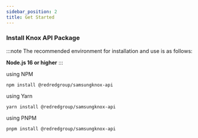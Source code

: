 ```yaml
---
sidebar_position: 2
title: Get Started
---
```


### Install Knox API Package

:::note
The recommended environment for installation and use is as follows:

**Node.js 16 or higher**
:::


using NPM

```
npm install @redredgroup/samsungknox-api
```

using Yarn

```
yarn install @redredgroup/samsungknox-api
```

using PNPM

```
pnpm install @redredgroup/samsungknox-api
```